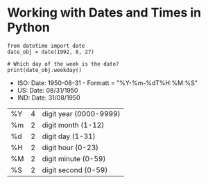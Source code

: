 # Working with Dates and Times in Python

```
from datetime import date
date_obj = date(1992, 8, 27)

# Which day of the week is the date?
print(date_obj.weekday()
```
- ISO: Date: 1950-08-31  - Formatt = "%Y-%m-%dT%H:%M:%S"
- US:  Date: 08/31/1950
- IND: Date: 31/08/1950

|     |         |     |
|-----|-----------|----|
|%Y|4 |digit year (0000-9999) |
|%m	|2| digit month (1-12)|
|%d	|2|digit day (1-31)|
|%H	|2| digit hour (0-23)|
|%M	|2| digit minute (0-59)|
|%S	|2| digit second (0-59)|
